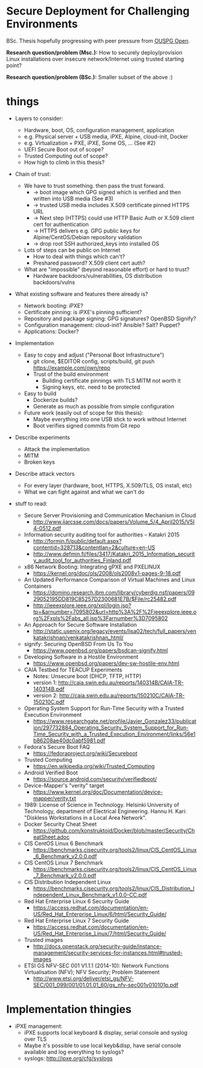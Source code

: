 # Secure Deployment for Challenging Environments

BSc. Thesis hopefully progressing with peer pressure from [OUSPG Open](https://github.com/ouspg/ouspg-open).

**Research question/problem (Msc.):** How to securely deploy/provision Linux installations over insecure network/Internet using trusted starting point?

**Research question/problem (BSc.):** Smaller subset of the above :)

# things

 * Layers to consider:
   * Hardware, boot, OS, configuration management, application
   * e.g. Physical server + USB media, iPXE, Alpine, cloud-init, Docker
   * e.g. Virtualization + PXE, iPXE, Some OS, ... (See #2)
   * UEFI Secure Boot out of scope?
   * Trusted Computing out of scope?
   * How high to climb in this thesis?

 * Chain of trust:
   * We have to trust something. then pass the trust forward.
     * -> boot image which GPG signed which is verified and then written into USB media (See #3)
     * -> trusted USB media includes X.509 certificate pinned HTTPS URL
     * -> Next step (HTTPS) could use HTTP Basic Auth or X.509 client cert for authentication
     * -> HTTPS delivers e.g. GPG public keys for Alpine/CentOS/Debian repository validation
     * -> drop root SSH authorized_keys into installed OS
   * Lots of steps can be public on Internet
     * How to deal with things which can't?
     * Preshared password? X.509 client cert auth?
   * What are "impossible" (beyond reasonable effort) or hard to trust?
     * Hardware backdoors/vulnerabilities, OS distribution backdoors/vulns

 * What existing software and features there already is?
   * Network booting: iPXE?
   * Certificate pinning: is iPXE's pinning sufficient?
   * Repository and package signing: GPG signatures? OpenBSD Signify?
   * Configuration management: cloud-init? Ansible? Salt? Puppet?
   * Applications: Docker?

 * Implementation
   * Easy to copy and adjust ("Personal Boot Infrastructure")
     * git clone, $EDITOR config, scripts/build, git push https://example.com/own/repo
     * Trust of the build environment
       * Building certificate pinnings with TLS MITM not worth it
       * Signing keys, etc. need to be protected
   * Easy to build
     * Dockerize builds?
     * Generate as much as possible from simple configuration
   * Future work (easily out of scope for this thesis):
     * Maybe everything into one USB stick to work without Internet
     * Boot verifies signed commits from Git repo

 * Describe experiments
   * Attack the implementation
   * MITM
   * Broken keys

 * Describe attack vectors
   * For every layer (hardware, boot, HTTPS, X.509/TLS, OS install, etc)
   * What we can fight against and what we can't do

 * stuff to read:
   * Secure Server Provisioning and Communication Mechanism in Cloud
     * http://www.ijarcsse.com/docs/papers/Volume_5/4_April2015/V5I4-0512.pdf
   * Information security auditing tool for authorities – Katakri 2015
     * http://formin.fi/public/default.aspx?contentid=328713&contentlan=2&culture=en-US
     * http://www.defmin.fi/files/3417/Katakri_2015_Information_security_audit_tool_for_authorities_Finland.pdf
   * x86 Network Booting: Integrating gPXE and PXELINUX
     * https://kernel.org/doc/ols/2008/ols2008v1-pages-9-18.pdf
   * An Updated Performance Comparison of Virtual Machines and Linux Containers
     * https://domino.research.ibm.com/library/cyberdig.nsf/papers/0929052195DD819C85257D2300681E7B/$File/rc25482.pdf
     * http://ieeexplore.ieee.org/xpl/login.jsp?tp=&arnumber=7095802&url=http%3A%2F%2Fieeexplore.ieee.org%2Fxpls%2Fabs_all.jsp%3Farnumber%3D7095802
   * An Approach for Secure Software Installation
     * http://static.usenix.org/legacy/events/lisa02/tech/full_papers/venkatakrishnan/venkatakrishnan_html/
   * signify: Securing OpenBSD From Us To You
     * https://www.openbsd.org/papers/bsdcan-signify.html
   * Developing Software in a Hostile Environment
     * https://www.openbsd.org/papers/dev-sw-hostile-env.html
   * CAIA Testbed for TEACUP Experiments
     * Notes: Unsecure boot (DHCP, TFTP, HTTP)
     * version 1: http://caia.swin.edu.au/reports/140314B/CAIA-TR-140314B.pdf
     * version 2: http://caia.swin.edu.au/reports/150210C/CAIA-TR-150210C.pdf
   * Operating System Support for Run-Time Security with a Trusted Execution Environment
     * https://www.researchgate.net/profile/Javier_Gonzalez33/publication/297732884_Operating_Security_System_Support_for_Run-Time_Security_with_a_Trusted_Execution_Environment/links/56e1b86208ae40dc0abf5981.pdf
   * Fedora's Secure Boot FAQ
     * https://fedoraproject.org/wiki/Secureboot
   * Trusted Computing
     * https://en.wikipedia.org/wiki/Trusted_Computing
   * Android Verified Boot
     * https://source.android.com/security/verifiedboot/
   * Device-Mapper's "verity" target
     * https://www.kernel.org/doc/Documentation/device-mapper/verity.txt
   * 1989: License of Science in Technology. Helsinki University of Technology, department of Electrical Engineering. Hannu H. Kari: "Diskless Workstations in a Local Area Network".
   * Docker Security Cheat Sheet
     * https://github.com/konstruktoid/Docker/blob/master/Security/CheatSheet.adoc
   * CIS CentOS Linux 6 Benchmark
     * https://benchmarks.cisecurity.org/tools2/linux/CIS_CentOS_Linux_6_Benchmark_v2.0.0.pdf
   * CIS CentOS Linux 7 Benchmark
     * https://benchmarks.cisecurity.org/tools2/linux/CIS_CentOS_Linux_7_Benchmark_v2.0.0.pdf
   * CIS Distribution Independent Linux
     * https://benchmarks.cisecurity.org/tools2/linux/CIS_Distribution_Independent_Linux_Benchmark_v1.0.0-CC.pdf
   * Red Hat Enterprise Linux 6 Security Guide
     * https://access.redhat.com/documentation/en-US/Red_Hat_Enterprise_Linux/6/html/Security_Guide/
   * Red Hat Enterprise Linux 7 Security Guide
     * https://access.redhat.com/documentation/en-US/Red_Hat_Enterprise_Linux/7/html/Security_Guide/
   * Trusted images
     * http://docs.openstack.org/security-guide/instance-management/security-services-for-instances.html#trusted-images
   * ETSI GS NFV-SEC 001 V1.1.1 (2014-10): Network Functions Virtualisation (NFV); NFV Security; Problem Statement
     * http://www.etsi.org/deliver/etsi_gs/NFV-SEC/001_099/001/01.01.01_60/gs_nfv-sec001v010101p.pdf

# Implementation thingies

 * iPXE management:
   * iPXE supports local keyboard & display, serial console and syslog over TLS
   * Maybe it's possible to use local keyb&disp, have serial console available and log everything to syslogs?
   * syslogs: http://ipxe.org/cfg/syslogs
